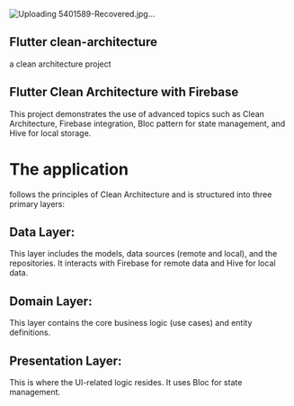 
![Uploading 5401589-Recovered.jpg…]()

## Flutter clean-architecture
a clean architecture project
## Flutter Clean Architecture with Firebase
This project demonstrates the use of advanced topics such as Clean Architecture,
Firebase integration, Bloc pattern for state management, and Hive for local storage.
# The application 
follows the principles of Clean Architecture and is structured into three primary layers:

## Data Layer: 
This layer includes the models, data sources (remote and local), and the repositories. It interacts with Firebase for remote data and Hive for local data.

## Domain Layer: 
This layer contains the core business logic (use cases) and entity definitions.

## Presentation Layer:
This is where the UI-related logic resides. It uses Bloc for state management.
